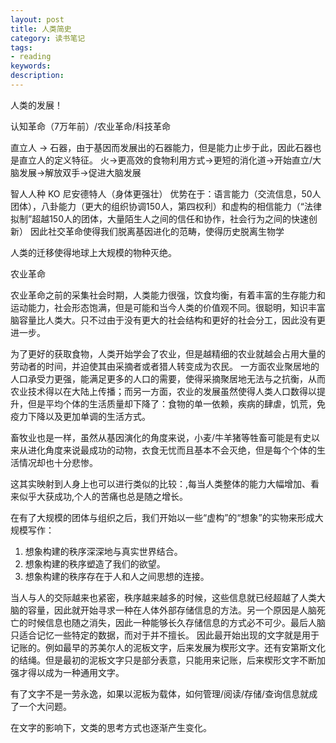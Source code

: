 ```yaml
---
layout: post
title: 人类简史
category: 读书笔记
tags: 
- reading
keywords: 
description: 
---
```


人类的发展！

认知革命（7万年前）/农业革命/科技革命


直立人 -> 石器，由于基因而发展出的石器能力，但是能力止步于此，因此石器也是直立人的定义特征。
火->更高效的食物利用方式->更短的消化道->开始直立/大脑发展->解放双手->促进大脑发展

智人人种 KO 尼安德特人（身体更强壮）
优势在于：语言能力（交流信息，50人团体），八卦能力（更大的组织协调150人，第四权利）和虚构的相信能力（“法律拟制”超越150人的团体，大量陌生人之间的信任和协作，社会行为之间的快速创新）
因此社交革命使得我们脱离基因进化的范畴，使得历史脱离生物学

人类的迁移使得地球上大规模的物种灭绝。

农业革命

农业革命之前的采集社会时期，人类能力很强，饮食均衡，有着丰富的生存能力和运动能力，社会形态饱满，但是可能和当今人类的价值观不同。很聪明，知识丰富脑容量比人类大。只不过由于没有更大的社会结构和更好的社会分工，因此没有更进一步。

为了更好的获取食物，人类开始学会了农业，但是越精细的农业就越会占用大量的劳动者的时间，并迫使其由采摘者或者猎人转变成为农民。
一方面农业聚居地的人口承受力更强，能满足更多的人口的需要，使得采摘聚居地无法与之抗衡，从而农业技术得以在大陆上传播；而另一方面，农业的发展虽然使得人类人口数得以提升，但是平均个体的生活质量却下降了：食物的单一依赖，疾病的肆虐，饥荒，免疫力下降以及更加单调的生活方式。

畜牧业也是一样，虽然从基因演化的角度来说，小麦/牛羊猪等牲畜可能是有史以来从进化角度来说最成功的动物，衣食无忧而且基本不会灭绝，但是每个个体的生活情况却也十分悲惨。

这其实映射到人身上也可以进行类似的比较：,每当人类整体的能力大幅增加、看来似乎大获成功,个人的苦痛也总是随之增长。

在有了大规模的团体与组织之后，我们开始以一些“虚构”的“想象”的实物来形成大规模写作：
1. 想象构建的秩序深深地与真实世界结合。
2. 想象构建的秩序塑造了我们的欲望。
3. 想象构建的秩序存在于人和人之间思想的连接。

当人与人的交际越来也紧密，秩序越来越多的时候，这些信息就已经超越了人类大脑的容量，因此就开始寻求一种在人体外部存储信息的方法。另一个原因是人脑死亡的时候信息也随之消失，因此一种能够长久存储信息的方式必不可少。最后人脑只适合记忆一些特定的数据，而对于并不擅长。
因此最开始出现的文字就是用于记账的。例如最早的苏美尔人的泥板文字，后来发展为楔形文字。还有安第斯文化的结绳。但是最初的泥板文字只是部分表意，只能用来记账，后来楔形文字不断加强才得以成为一种通用文字。

有了文字不是一劳永逸，如果以泥板为载体，如何管理/阅读/存储/查询信息就成了一个大问题。

在文字的影响下，文类的思考方式也逐渐产生变化。
